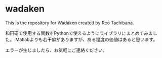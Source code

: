# wadaken
This is the repository for Wadaken created by Reo Tachibana.

和田研で使用する関数をPythonで使えるようにライブラリにまとめてみました。
Matlabよりも若干癖がありますが、ある程度の価値はあると思います。

エラーが生じましたら、お気軽にご連絡ください。
